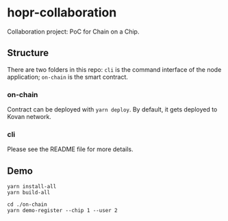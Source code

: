 # hopr-collaboration

Collaboration project: PoC for Chain on a Chip.

## Structure
There are two folders in this repo: `cli` is the command interface of the node application; `on-chain` is the smart contract.
### on-chain
Contract can be deployed with `yarn deploy`. By default, it gets deployed to Kovan network.

### cli
Please see the README file for more details.

## Demo
```
yarn install-all
yarn build-all
```
```
cd ./on-chain
yarn demo-register --chip 1 --user 2
```
